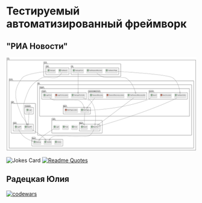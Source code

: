 # Тестируемый автоматизированный фреймворк
## "РИА Новости"

![Диаграмма классов](docs/class_diagram_mini.png)

![Jokes Card](https://readme-jokes.vercel.app/api)
[![Readme Quotes](https://quotes-github-readme.vercel.app/api?type=horizontal&theme=dark)](https://github.com/piyushsuthar/github-readme-quotes)

## Радецкая Юлия
[![codewars](https://www.codewars.com/users/ChaoticHamka/badges/large)](https://www.codewars.com/users/ChaoticHamka)

